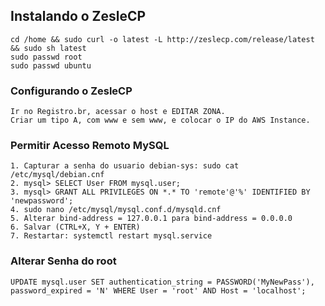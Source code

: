 
## Instalando o ZesleCP

```
cd /home && sudo curl -o latest -L http://zeslecp.com/release/latest && sudo sh latest
sudo passwd root
sudo passwd ubuntu 
```

### Configurando o ZesleCP

```
Ir no Registro.br, acessar o host e EDITAR ZONA.
Criar um tipo A, com www e sem www, e colocar o IP do AWS Instance.
```

### Permitir Acesso Remoto MySQL

```
1. Capturar a senha do usuario debian-sys: sudo cat /etc/mysql/debian.cnf
2. mysql> SELECT User FROM mysql.user;
3. mysql> GRANT ALL PRIVILEGES ON *.* TO 'remote'@'%' IDENTIFIED BY 'newpassword';
4. sudo nano /etc/mysql/mysql.conf.d/mysqld.cnf
5. Alterar bind-address = 127.0.0.1 para bind-address = 0.0.0.0
6. Salvar (CTRL+X, Y + ENTER)
7. Restartar: systemctl restart mysql.service
```

### Alterar Senha do root

```
UPDATE mysql.user SET authentication_string = PASSWORD('MyNewPass'), password_expired = 'N' WHERE User = 'root' AND Host = 'localhost';
```
